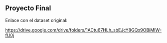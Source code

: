 ## Proyecto Final


Enlace con el dataset original:

https://drive.google.com/drive/folders/1ACtu67HLh_sbEJcY8GQx9OBiMIW-fU0j